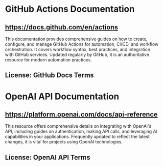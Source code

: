 # GitHub Actions Documentation
## https://docs.github.com/en/actions
This documentation provides comprehensive guides on how to create, configure, and manage GitHub Actions for automation, CI/CD, and workflow orchestration. It covers workflow syntax, best practices, and integration with GitHub services. Updated regularly by GitHub, it is an authoritative resource for modern automation practices.
## License: GitHub Docs Terms

# OpenAI API Documentation
## https://platform.openai.com/docs/api-reference
This resource offers comprehensive details on integrating with OpenAI's API, including guides on authentication, making API calls, and leveraging AI capabilities in your applications. Frequently updated to reflect the latest changes, it is vital for projects using OpenAI technologies.
## License: OpenAI API Terms
